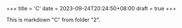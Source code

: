 +++
title = 'C'
date = 2023-09-24T20:24:50+08:00
draft = true
+++

This is markdown "C" from folder "2".
